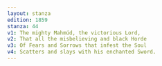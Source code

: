 ```yaml
---
layout: stanza
edition: 1859
stanza: 44
v1: The mighty Mahmúd, the victorious Lord,
v2: That all the misbelieving and black Horde
v3: ⁠Of Fears and Sorrows that infest the Soul
v4: Scatters and slays with his enchanted Sword.
---
```

